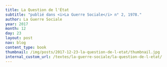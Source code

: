 ```yaml
---
title: La Question de l'État
subtitle: "publié dans <i>La Guerre Sociale</i> n° 2, 1978."
author: La Guerre Sociale
year: 2017
month: 12
day: 23
layout: post
nav: blog
content_type: book
thumbnail: /img/posts/2017-12-23-la-question-de-l-etat/thumbnail.jpg
internal_custom_url: /textes/la-guerre-sociale/la-question-de-l-etat/
---
```

